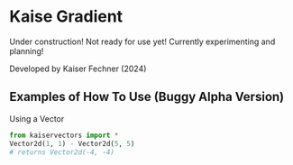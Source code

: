 # Kaise Gradient

Under construction! Not ready for use yet! Currently experimenting and planning!

Developed by Kaiser Fechner (2024)

## Examples of How To Use (Buggy Alpha Version)

Using a Vector

```python
from kaiservectors import *
Vector2d(1, 1) - Vector2d(5, 5)
# returns Vector2d(-4, -4)
```

